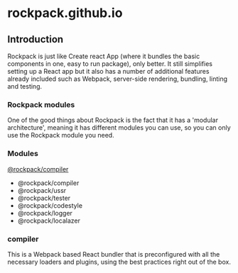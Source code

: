 # rockpack.github.io

## Introduction

Rockpack is just like Create react App (where it bundles the basic components in one, easy to run package), only better. It still simplifies setting up a React app but it also has a number of additional features already included such as Webpack, server-side rendering, bundling, linting and testing.

### Rockpack modules

One of the good things about Rockpack is the fact that it has a 'modular architecture', meaning it has different modules you can use, so you can only use the Rockpack module you need.

### Modules

[@rockpack/compiler](#compiler)

- @rockpack/compiler
- @rockpack/ussr
- @rockpack/tester
- @rockpack/codestyle
- @rockpack/logger
- @rockpack/localazer

### compiler

This is a Webpack based React bundler that is preconfigured with all the necessary loaders and plugins, using the best practices right out of the box.
